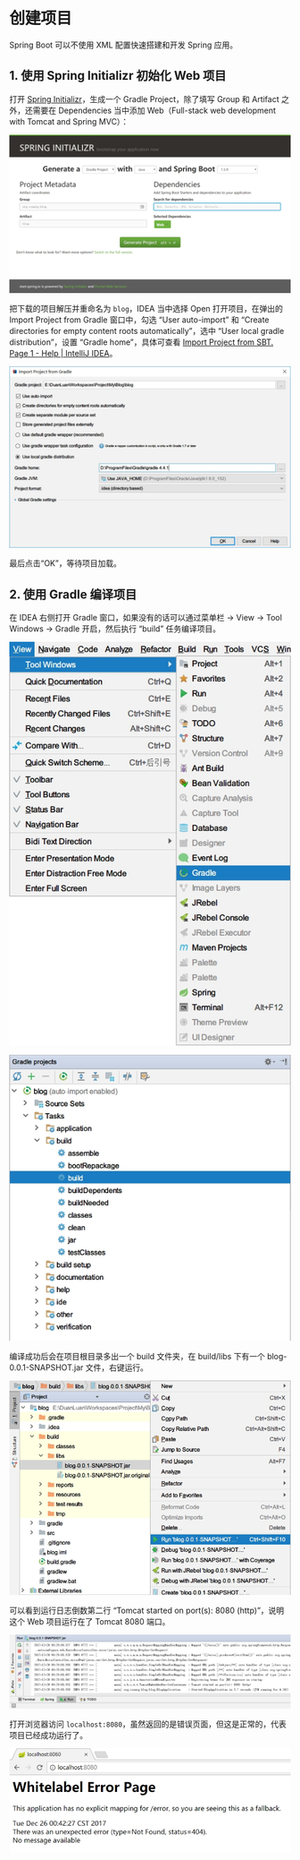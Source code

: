 # 创建项目

Spring Boot 可以不使用 XML 配置快速搭建和开发 Spring 应用。

## 1. 使用 Spring Initializr 初始化 Web 项目

打开 [Spring Initializr](http://start.spring.io/)，生成一个 Gradle Project，除了填写 Group 和 Artifact 之外，还需要在 Dependencies 当中添加 Web（Full-stack web development with Tomcat and Spring MVC）：

![](images/01_1.jpg)

把下载的项目解压并重命名为 `blog`，IDEA 当中选择 Open 打开项目，在弹出的 Import Project from Gradle 窗口中，勾选 “User auto-import” 和 “Create directories for empty content roots automatically”，选中 “User local gradle distribution”，设置 “Gradle home”，具体可查看 [Import Project from SBT. Page 1 - Help | IntelliJ IDEA](jetbrains.com/help/idea/import-project-from-sbt-page-1.html)。

![](images/01_2.jpg)

最后点击“OK”，等待项目加载。

## 2. 使用 Gradle 编译项目

在 IDEA 右侧打开 Gradle 窗口，如果没有的话可以通过菜单栏 -> View -> Tool Windows -> Gradle 开启，然后执行 “build” 任务编译项目。

![](images/01_3.jpg)

![](images/01_4.jpg)

编译成功后会在项目根目录多出一个 build 文件夹，在 build/libs 下有一个 blog-0.0.1-SNAPSHOT.jar 文件，右键运行。

![](images/01_5.jpg)

可以看到运行日志倒数第二行 “Tomcat started on port(s): 8080 (http)”，说明这个 Web 项目运行在了 Tomcat 8080 端口。

![](images/01_6.jpg)

打开浏览器访问 `localhost:8080`，虽然返回的是错误页面，但这是正常的，代表项目已经成功运行了。

![](images/01_7.jpg)
